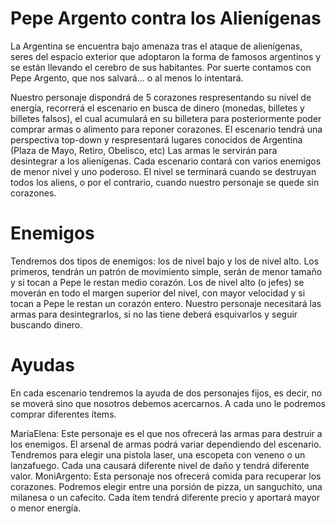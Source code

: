 # Pepe Argento contra los Alienígenas

La Argentina se encuentra bajo amenaza tras el ataque de alienígenas, seres del espacio exterior que adoptaron la forma de famosos argentinos y se están llevando el cerebro de sus habitantes.
Por suerte contamos con Pepe Argento, que nos salvará... o al menos lo intentará.

Nuestro personaje dispondrá de 5 corazones respresentando su nivel de energía, recorrerá el escenario en busca de dinero (monedas, billetes y billetes falsos), el cual acumulará en su billetera para posteriormente poder comprar armas o alimento para reponer corazones. El escenario tendrá una perspectiva top-down y respresentará lugares conocidos de Argentina (Plaza de Mayo, Retiro, Obelisco, etc) Las armas le servirán para desintegrar a los alienígenas. Cada escenario contará con varios enemigos de menor nivel y uno poderoso. El nivel se terminará cuando se destruyan todos los aliens, o por el contrario, cuando nuestro personaje se quede sin corazones.

# Enemigos

Tendremos dos tipos de enemigos: los de nivel bajo y los de nivel alto. Los primeros, tendrán un patrón de movimiento simple, serán de menor tamaño y si tocan a Pepe le restan medio corazón. Los de nivel alto (o jefes) se moverán en todo el margen superior del nivel, con mayor velocidad y si tocan a Pepe le restan un corazón entero. Nuestro personaje necesitará las armas para desintegrarlos, si no las tiene deberá esquivarlos y seguir buscando dinero.

# Ayudas

En cada escenario tendremos la ayuda de dos personajes fijos, es decir, no se moverá sino que nosotros debemos acercarnos. A cada uno le podremos comprar diferentes ítems.

MaríaElena: Este personaje es el que nos ofrecerá las armas para destruir a los enemigos. El arsenal de armas podrá variar dependiendo del escenario. Tendremos para elegir una pistola laser, una escopeta con veneno o un lanzafuego. Cada una causará diferente nivel de daño y tendrá diferente valor.
MoniArgento: Esta personaje nos ofrecerá comida para recuperar los corazones. Podremos elegir entre una porsión de pizza, un sanguchito, una milanesa o un cafecito. Cada ítem tendrá diferente precio y aportará mayor o menor energía.
